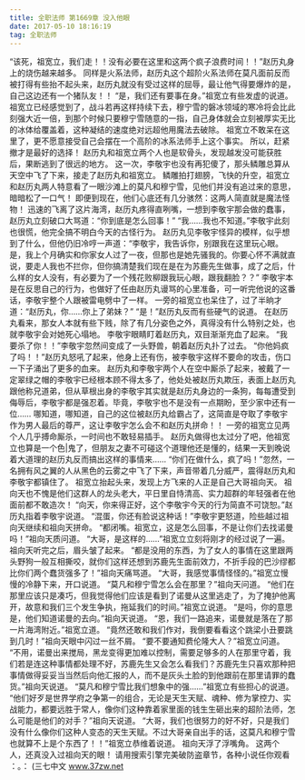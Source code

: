 ```yaml
---
title: 全职法师 第1669章 没入他眼
date: 2017-05-10 18:16:19
tag: 全职法师
---
```


“该死，祖宽立，我们走！！没有必要在这里和这两个疯子浪费时间！！”赵历丸身上的烧伤越来越多。
同样是火系法师，赵历丸这个超阶火系法师在莫凡面前反而被打得有些抬不起头来，赵历丸就没有受过这样的屈辱，最让他气得要爆炸的是，自己这边还有一个猪队友！！
“是，我们还有要事在身。”祖宽立有些发虚的说道。
祖宽立已经感觉到了，战斗若再这样持续下去，穆宁雪的磐冰领域的寒冷将会比此刻强大近一倍，到那个时候只要穆宁雪随意的一指，自己身体就会立刻被厚实无比的冰体给覆盖着，这种凝结的速度绝对远超他用魔法去破除。
祖宽立不敢呆在这里了，更不愿意接受自己会摆在一个高阶的冰系法师手上这个事实。
所以，赶紧撤才是最好的选择！
赵历丸和祖宽立两个人也是软骨头，发现越发没可能获胜后，果断逃到了很远的地方。
这一次，李敬宇也没有再犯傻了，那头鳞雕总算从天空中飞了下来，接走了赵历丸和祖宽立。
鳞雕拍打翅膀，飞快的升空，祖宽立和赵历丸两人特意看了一眼沙滩上的莫凡和穆宁雪，见他们并没有追过来的意思，暗暗松了一口气！
即便到现在，他们心底还有几分骇然：这两人简直就是魔法怪物！
迅速的飞离了这片海湾，赵历丸疼得直咧嘴，一想到李敬宇那会做的蠢事，赵历丸立刻破口大骂道：“你到底是怎么回事！”
“我……我也不知道。”李敬宇此刻也很慌，他完全搞不明白今天的古怪行为。
赵历丸见李敬宇怪异的模样，似乎想到了什么，但他仍旧冷哼一声道：“李敬宇，我告诉你，别跟我在这里玩心眼。是，我上个月确实和你家女人过了一夜，但那也是她先骚我的。你要心怀不满就直说，要走人我也不拦你，但你搞清楚我们现在是在为苏鹿先生做事，成了之后，什么样的女人没有，有必要为了一个残花败柳跟我玩心眼，跟我翻脸？？”
李敬宇本是在反思自己的行为，也做好了任由赵历丸谩骂的心里准备，可一听完他说的这番话，李敬宇整个人跟被雷电劈中了一样。
一旁的祖宽立也呆住了，过了半晌才道：“赵历丸，你……你上了弟妹？”
“是！”赵历丸反而有些硬气的说道。
在赵历丸看来，那女人本就有些下贱，除了有几分姿色之外，真得没有什么特别之处，也就李敬宇会对她死心塌地。
李敬宇眼睛盯着赵历丸，双目渐渐充血了起来。
“我要杀了你！！”李敬宇忽然间变成了一头野兽，朝着赵历丸扑了过去。
“你他妈疯了吗！！”赵历丸怒吼了起来，他身上还有伤，被李敬宇这样不要命的攻击，伤口一下子涌出了更多的血来。
赵历丸和李敬宇两个人在空中厮杀了起来，被戴了一定翠绿之帽的李敬宇已经根本顾不得太多了，他处处被赵历丸欺压，表面上赵历丸跟他称兄道弟，但从草根出身的李敬宇其实就是赵历丸身边的一条狗，每每遭受到侮辱后，李敬宇都是强忍着。毕竟，李敬宇也不是没有一点期盼，至少家中还有一位……
哪知道，哪知道，自己的这位被赵历丸给霸占了，这简直是夺取了李敬宇作为男人最后的尊严，这让李敬宇怎么会不和赵历丸拼命！！
一旁的祖宽立见两个人几乎搏命厮杀，一时间也不敢轻易插手。
赵历丸做得也太过分了吧，他祖宽立也算是一个色|鬼了，但朋友之妻不可碰这个道理他还是懂的，结果一天到晚说着大道理的赵历丸反而搞出这样的事情来……
“你们在做什么，疯了吗！”忽然，一名拥有风之翼的人从黑色的云雾之中飞了下来，声音带着几分威严，震得赵历丸和李敬宇都镇住了。
祖宽立抬起头来，发现上方飞来的人正是自己大哥祖向天。
祖向天也不愧是他们这群人的龙头老大，平日里自恃清高、实力超群的年轻强者在他面前都不敢造次！
“向天，你来得正好，这个李敬宇今天的行为简直不可饶恕。”赵历丸指着李敬宇说道。
“混蛋，你还有脸说这种话！”李敬宇更怒道，险些越过祖向天继续和祖向天拼命。
“都闭嘴。祖宽立，这是怎么回事，不是让你们去找诺曼吗！”祖向天质问道。
“大哥，是这样的……”祖宽立立刻将刚才的经过说了一遍。
祖向天听完之后，眉头皱了起来。
“都是没用的东西，为了女人的事情在这里跟两头野狗一般互相撕咬，就你们这样还想到苏鹿先生面前效力，不折手段的巴沙缪都比你们两个蠢货强多了！”祖向天痛骂道。
“大哥，我感觉事情怪怪的。”祖宽立慢慢的冷静下来，开口说道。
“莫凡和穆宁雪怎么会在那里？”祖向天问道。
“他们在那里应该只是凑巧，但我觉得他们应该是看到了诺曼从这里逃走了，为了掩护他离开，故意和我们三个发生争执，拖延我们的时间。”祖宽立说道。
“是吗，你的意思是，他们知道诺曼的去向。”祖向天说道。
“恩，我们一路追来，诺曼就是落在了那一片海湾附近。”祖宽立道。
“竟然还敢和我们作对，我倒要看看这个跳梁小丑要跳到几时！”祖向天眼中闪过一丝不屑。
“要不要通知费伦隆大人？”祖宽立问道。
“不用，诺曼出来搅局，黑龙变得更加难以控制，需要足够多的人在那里守着，我们若是连这种事情都处理不好，苏鹿先生又会怎么看我们？苏鹿先生只喜欢那种把事情做得妥妥当当然后向他汇报的人，而不是灰头土脸的到他跟前在那里请罪的蠢货。”祖向天说道。
“莫凡和穆宁雪比我们想象中的强……”祖宽立有些担心的说道。
“他们好歹是世界学府之争第一的组合，无论是天生天赋、魂种、修为掌控力、实战能力，都要远胜于常人，像你们这种靠着家里面的钱生生砸出来的超阶法师，怎么可能是他们的对手？”祖向天说道。
“大哥，我们也很努力的好不好，只是我们没有什么像你们这种人变态的天生天赋。不过大哥亲自出手的话，这莫凡和穆宁雪也就算不上是个东西了！！”祖宽立恭维着说道。
祖向天浮了浮嘴角。
这两个人，还真没入过祖向天的眼！
请用搜索引擎完美破防盗章节，各种小说任你观看
：。：
(三七中文 www.37zw.net